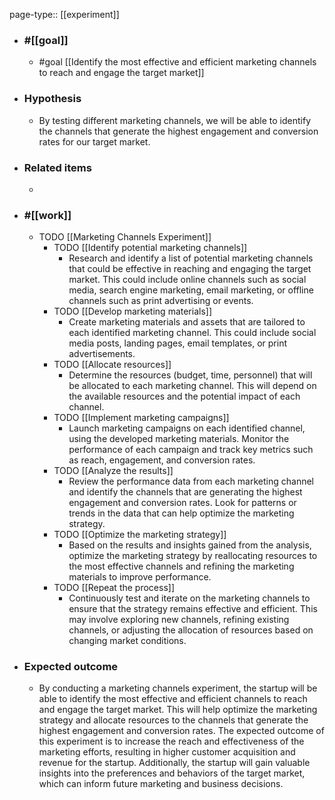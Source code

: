 page-type:: [[experiment]]



  - ### #[[goal]]
    - #goal [[Identify the most effective and efficient marketing channels to reach and engage the target market]]
  - ### Hypothesis
    - By testing different marketing channels, we will be able to identify the channels that generate the highest engagement and conversion rates for our target market.
  - ### Related items
    - 
  - ### #[[work]]
    - TODO [[Marketing Channels Experiment]]
      - TODO [[Identify potential marketing channels]]
        - Research and identify a list of potential marketing channels that could be effective in reaching and engaging the target market. This could include online channels such as social media, search engine marketing, email marketing, or offline channels such as print advertising or events.
      - TODO [[Develop marketing materials]]
        - Create marketing materials and assets that are tailored to each identified marketing channel. This could include social media posts, landing pages, email templates, or print advertisements.
      - TODO [[Allocate resources]]
        - Determine the resources (budget, time, personnel) that will be allocated to each marketing channel. This will depend on the available resources and the potential impact of each channel.
      - TODO [[Implement marketing campaigns]]
        - Launch marketing campaigns on each identified channel, using the developed marketing materials. Monitor the performance of each campaign and track key metrics such as reach, engagement, and conversion rates.
      - TODO [[Analyze the results]]
        - Review the performance data from each marketing channel and identify the channels that are generating the highest engagement and conversion rates. Look for patterns or trends in the data that can help optimize the marketing strategy.
      - TODO [[Optimize the marketing strategy]]
        - Based on the results and insights gained from the analysis, optimize the marketing strategy by reallocating resources to the most effective channels and refining the marketing materials to improve performance.
      - TODO [[Repeat the process]]
        - Continuously test and iterate on the marketing channels to ensure that the strategy remains effective and efficient. This may involve exploring new channels, refining existing channels, or adjusting the allocation of resources based on changing market conditions.
  - ### Expected outcome
    - By conducting a marketing channels experiment, the startup will be able to identify the most effective and efficient channels to reach and engage the target market. This will help optimize the marketing strategy and allocate resources to the channels that generate the highest engagement and conversion rates. The expected outcome of this experiment is to increase the reach and effectiveness of the marketing efforts, resulting in higher customer acquisition and revenue for the startup. Additionally, the startup will gain valuable insights into the preferences and behaviors of the target market, which can inform future marketing and business decisions.

